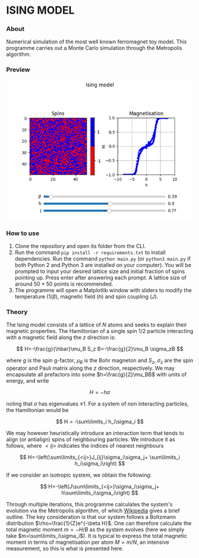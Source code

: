 # ISING MODEL 
### About
Numerical simulation of the most well known ferromagnet toy model. This programme carries out a Monte Carlo simulation through the Metropolis algorithm.

### Preview
![alt text](preview.png)

### How to use
1. Clone the repository and open its folder from the CLI.
1. Run the command `pip install -r requirements.txt` to install dependencies.
Run the command `python main.py` (or `python3 main.py` if both Python 2 and Python 3 are installed on your computer).
You will be prompted to input your desired lattice size and initial fraction of spins pointing up. Press enter after answering each prompt. A lattice size of around $50\times50$ points is recommended.
1. The programme will open a Matplotlib window with sliders to modify the temperature ($1/\beta$), magnetic field ($h$) and spin coupling ($J$).

### Theory

The Ising model consists of a lattice of $N$ atoms and seeks to explain their magnetic properties. The Hamiltonian of a single spin $1/2$ particle interacting with a magnetic field along the $z$ direction is:

$$
H=-\frac{g}{\hbar}\mu_B S_z B=-\frac{g}{2}\mu_B \sigma_zB
$$

where $g$ is the spin g-factor, $\mu_B$ is the Bohr magneton and $S_z$, $\sigma_z$ are the spin operator and Pauli matrix along the $z$ direction, respectively. We may encapsulate all prefactors into some $h=\frac{g}{2}\mu_BB$ with units of energy, and write

$$
H = -h\sigma
$$

noting that $\sigma$ has eigenvalues $\pm1$. For a system of non interacting particles, the Hamiltonian would be

$$
H = -\sum\limits_i h_i\sigma_i
$$

We may however heuristically introduce an interaction term that tends to align (or antialign) spins of neighbouring particles. We introduce it as follows, where $<ij>$ indicates the indices of nearest neighbours

$$
H=-\left(\sum\limits_{<ij>}J_{ij}\sigma_i\sigma_j+ \sum\limits_i h_i\sigma_i\right)
$$

If we consider an isotropic system, we obtain the following:

$$
H=-\left(J\sum\limits_{<ij>}\sigma_i\sigma_j+ h\sum\limits_i\sigma_i\right)
$$

Through multiple iterations, this programme calculates the system's evolution via the Metropolis algorithm, of which [Wikipedia](https://en.wikipedia.org/wiki/Ising_model#Metropolis_algorithm) gives a brief outline. The key consideration is that our system follows a Boltzmann distribution $\rho=\frac{1}{Z}e^{-\beta H}$. One can therefore calculate the total magnetic moment $m=-H/B$ as the system evolves (here we simply take $m=\sum\limits_i\sigma_i$). It is typical to express the total magnetic moment in terms of magnetisation per atom $M=m/N$, an intensive measurement, so this is what is presented here.